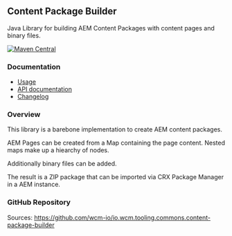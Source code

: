 ## Content Package Builder

Java Library for building AEM Content Packages with content pages and binary files.

[![Maven Central](https://img.shields.io/maven-central/v/io.wcm.tooling.commons/io.wcm.tooling.commons.content-package-builder)](https://repo1.maven.org/maven2/io/wcm/tooling/commons/io.wcm.tooling.commons.content-package-builder)

### Documentation

* [Usage](usage.html)
* [API documentation](apidocs/)
* [Changelog](changes-report.html)


### Overview

This library is a barebone implementation to create AEM content packages.

AEM Pages can be created from a Map containing the page content. Nested maps make up a hiearchy of nodes.

Additionally binary files can be added.

The result is a ZIP package that can be imported via CRX Package Manager in a AEM instance.


### GitHub Repository

Sources: https://github.com/wcm-io/io.wcm.tooling.commons.content-package-builder
